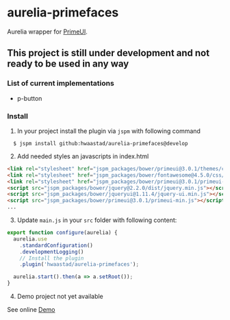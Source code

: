 # aurelia-primefaces

Aurelia wrapper for [PrimeUI](http://www.primefaces.org/primeui/).

## This project is still under development and not ready to be used in any way


### List of current implementations
* p-button

### Install

1. In your project install the plugin via `jspm` with following command

```
  $ jspm install github:hwaastad/aurelia-primefaces@develop
```

2. Add needed styles an javascripts in index.html

  ```html
  <link rel="stylesheet" href="jspm_packages/bower/primeui@3.0.1/themes/cupertino/theme.css">
  <link rel="stylesheet" href="jspm_packages/bower/fontawesome@4.5.0/css/font-awesome.min.css">
  <link rel="stylesheet" href="jspm_packages/bower/primeui@3.0.1/primeui-min.css">
  <script src="jspm_packages/bower/jquery@2.2.0/dist/jquery.min.js"></script>
  <script src="jspm_packages/bower/jqueryui@1.11.4/jquery-ui.min.js"></script>
  <script src="jspm_packages/bower/primeui@3.0.1/primeui-min.js"></script>
  ...
```
  
3. Update  `main.js` in your `src` folder with following content:

  ```javascript
  export function configure(aurelia) {
    aurelia.use
      .standardConfiguration()
      .developmentLogging()
      // Install the plugin
      .plugin('hwaastad/aurelia-primefaces');

    aurelia.start().then(a => a.setRoot());
  }
   ```
4. Demo project not yet available


See online [Demo](..........)
